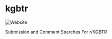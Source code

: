 # kgbtr
![Website](https://img.shields.io/website?down_color=red&down_message=offline&up_message=online&url=https%3A%2F%2Foldventura.github.io%2Fkgbtr%2F)

Submission and Comment Searches For r/KGBTR
